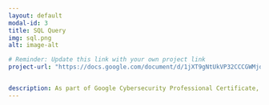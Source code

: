 ```yaml
---
layout: default
modal-id: 3
title: SQL Query
img: sql.png
alt: image-alt

# Reminder: Update this link with your own project link
project-url: "https://docs.google.com/document/d/1jXT9gNtUkVP32CCCGWMjdYCgnw_cLCjnheBU_Os-CNk/edit?usp=sharing"


description: As part of Google Cybersecurity Professional Certificate, this project simulates a real-world scenario involving a fictional small bookstore business. I was tasked with analyzing sales and employee data using SQL. All data queries and analysis were conducted through MySQL Workbench, focusing on data integrity, relational structure, and secure access practices aligned with cybersecurity principles.
---
```

